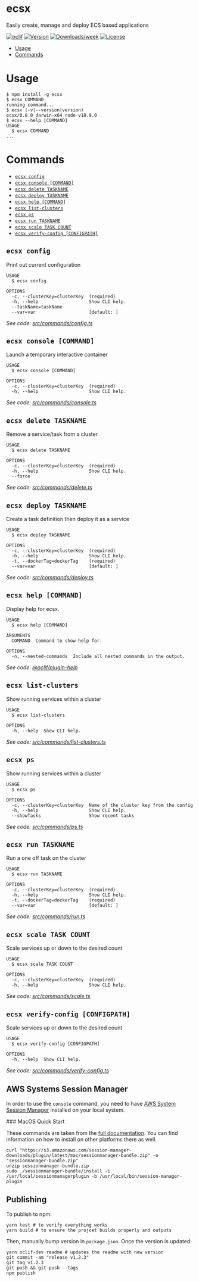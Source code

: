 ecsx
====

Easily create, manage and deploy ECS based applications

[![oclif](https://img.shields.io/badge/cli-oclif-brightgreen.svg)](https://oclif.io)
[![Version](https://img.shields.io/npm/v/ecsx.svg)](https://npmjs.org/package/ecsx)
[![Downloads/week](https://img.shields.io/npm/dw/ecsx.svg)](https://npmjs.org/package/ecsx)
[![License](https://img.shields.io/npm/l/ecsx.svg)](https://github.com/marcqualie/ecsx/blob/master/package.json)

<!-- toc -->
* [Usage](#usage)
* [Commands](#commands)
<!-- tocstop -->
# Usage
<!-- usage -->
```sh-session
$ npm install -g ecsx
$ ecsx COMMAND
running command...
$ ecsx (-v|--version|version)
ecsx/0.8.0 darwin-x64 node-v18.8.0
$ ecsx --help [COMMAND]
USAGE
  $ ecsx COMMAND
...
```
<!-- usagestop -->
# Commands
<!-- commands -->
* [`ecsx config`](#ecsx-config)
* [`ecsx console [COMMAND]`](#ecsx-console-command)
* [`ecsx delete TASKNAME`](#ecsx-delete-taskname)
* [`ecsx deploy TASKNAME`](#ecsx-deploy-taskname)
* [`ecsx help [COMMAND]`](#ecsx-help-command)
* [`ecsx list-clusters`](#ecsx-list-clusters)
* [`ecsx ps`](#ecsx-ps)
* [`ecsx run TASKNAME`](#ecsx-run-taskname)
* [`ecsx scale TASK COUNT`](#ecsx-scale-task-count)
* [`ecsx verify-config [CONFIGPATH]`](#ecsx-verify-config-configpath)

## `ecsx config`

Print out current configuration

```
USAGE
  $ ecsx config

OPTIONS
  -c, --clusterKey=clusterKey  (required)
  -h, --help                   Show CLI help.
  --taskName=taskName
  --var=var                    [default: ]
```

_See code: [src/commands/config.ts](https://github.com/marcqualie/ecsx/blob/v0.8.0/src/commands/config.ts)_

## `ecsx console [COMMAND]`

Launch a temporary interactive container

```
USAGE
  $ ecsx console [COMMAND]

OPTIONS
  -c, --clusterKey=clusterKey  (required)
  -h, --help                   Show CLI help.
```

_See code: [src/commands/console.ts](https://github.com/marcqualie/ecsx/blob/v0.8.0/src/commands/console.ts)_

## `ecsx delete TASKNAME`

Remove a service/task from a cluster

```
USAGE
  $ ecsx delete TASKNAME

OPTIONS
  -c, --clusterKey=clusterKey  (required)
  -h, --help                   Show CLI help.
  --force
```

_See code: [src/commands/delete.ts](https://github.com/marcqualie/ecsx/blob/v0.8.0/src/commands/delete.ts)_

## `ecsx deploy TASKNAME`

Create a task definition then deploy it as a service

```
USAGE
  $ ecsx deploy TASKNAME

OPTIONS
  -c, --clusterKey=clusterKey  (required)
  -h, --help                   Show CLI help.
  -t, --dockerTag=dockerTag    (required)
  --var=var                    [default: ]
```

_See code: [src/commands/deploy.ts](https://github.com/marcqualie/ecsx/blob/v0.8.0/src/commands/deploy.ts)_

## `ecsx help [COMMAND]`

Display help for ecsx.

```
USAGE
  $ ecsx help [COMMAND]

ARGUMENTS
  COMMAND  Command to show help for.

OPTIONS
  -n, --nested-commands  Include all nested commands in the output.
```

_See code: [@oclif/plugin-help](https://github.com/oclif/plugin-help/blob/v5.1.16/src/commands/help.ts)_

## `ecsx list-clusters`

Show running services within a cluster

```
USAGE
  $ ecsx list-clusters

OPTIONS
  -h, --help  Show CLI help.
```

_See code: [src/commands/list-clusters.ts](https://github.com/marcqualie/ecsx/blob/v0.8.0/src/commands/list-clusters.ts)_

## `ecsx ps`

Show running services within a cluster

```
USAGE
  $ ecsx ps

OPTIONS
  -c, --clusterKey=clusterKey  Name of the cluster key from the config
  -h, --help                   Show CLI help.
  --showTasks                  Show recent tasks
```

_See code: [src/commands/ps.ts](https://github.com/marcqualie/ecsx/blob/v0.8.0/src/commands/ps.ts)_

## `ecsx run TASKNAME`

Run a one off task on the cluster

```
USAGE
  $ ecsx run TASKNAME

OPTIONS
  -c, --clusterKey=clusterKey  (required)
  -h, --help                   Show CLI help.
  -t, --dockerTag=dockerTag    (required)
  --var=var                    [default: ]
```

_See code: [src/commands/run.ts](https://github.com/marcqualie/ecsx/blob/v0.8.0/src/commands/run.ts)_

## `ecsx scale TASK COUNT`

Scale services up or down to the desired count

```
USAGE
  $ ecsx scale TASK COUNT

OPTIONS
  -c, --clusterKey=clusterKey  (required)
  -h, --help                   Show CLI help.
```

_See code: [src/commands/scale.ts](https://github.com/marcqualie/ecsx/blob/v0.8.0/src/commands/scale.ts)_

## `ecsx verify-config [CONFIGPATH]`

Scale services up or down to the desired count

```
USAGE
  $ ecsx verify-config [CONFIGPATH]

OPTIONS
  -h, --help  Show CLI help.
```

_See code: [src/commands/verify-config.ts](https://github.com/marcqualie/ecsx/blob/v0.8.0/src/commands/verify-config.ts)_
<!-- commandsstop -->



## AWS Systems Session Manager

In order to use the `console` command, you need to have [AWS System Session Manager](https://docs.aws.amazon.com/systems-manager/latest/userguide/session-manager.html) installed on your local system.


### MacOS Quick Start

These commands are taken from the [full documentation](https://docs.aws.amazon.com/systems-manager/latest/userguide/session-manager-working-with-install-plugin.html#install-plugin-macos). You can find information on how to install on other platforms there as well.

```shell
curl "https://s3.amazonaws.com/session-manager-downloads/plugin/latest/mac/sessionmanager-bundle.zip" -o "sessionmanager-bundle.zip"
unzip sessionmanager-bundle.zip
sudo ./sessionmanager-bundle/install -i /usr/local/sessionmanagerplugin -b /usr/local/bin/session-manager-plugin
```



## Publishing

To publish to npm:

```shell
yarn test # to verify everything works
yarn build # to ensure the projcet builds properly and outputs
```

Then, manually bump version in `package.json`. Once the version is updated:

```shell
yarn oclif-dev readme # updates the readme with new version
git commit -am "release v1.2.3"
git tag v1.2.3
git push && git push --tags
npm publish
```
